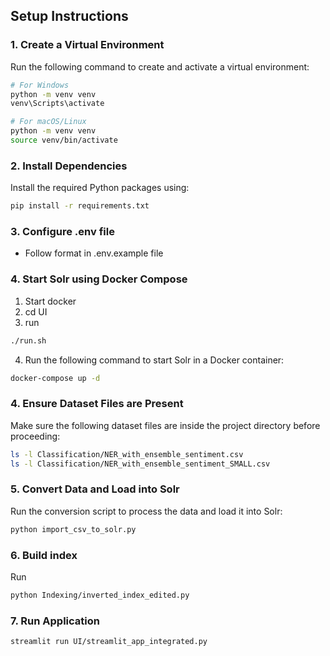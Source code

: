## Setup Instructions

### 1. Create a Virtual Environment
Run the following command to create and activate a virtual environment:

```sh
# For Windows
python -m venv venv
venv\Scripts\activate

# For macOS/Linux
python -m venv venv
source venv/bin/activate
```

### 2. Install Dependencies
Install the required Python packages using:
```sh
pip install -r requirements.txt
```

### 3. Configure .env file
- Follow format in .env.example file

### 4. Start Solr using Docker Compose
1. Start docker
2. cd UI
3. run  
```sh 
./run.sh
```
4. Run the following command to start Solr in a Docker container:
```sh
docker-compose up -d
```

### 4. Ensure Dataset Files are Present
Make sure the following dataset files are inside the project directory before proceeding:
```sh
ls -l Classification/NER_with_ensemble_sentiment.csv
ls -l Classification/NER_with_ensemble_sentiment_SMALL.csv
```

### 5. Convert Data and Load into Solr
Run the conversion script to process the data and load it into Solr:
```sh 
python import_csv_to_solr.py
```

### 6. Build index
Run 
```sh
python Indexing/inverted_index_edited.py
```

### 7. Run Application
```sh
streamlit run UI/streamlit_app_integrated.py
```
